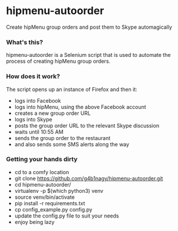 # hipmenu-autoorder

Create hipMenu group orders and post them to Skype automagically


### What's this? ###

hipmenu-autoorder is a Selenium script that is used to automate the process of creating hipMenu group orders.


### How does it work? ###

The script opens up an instance of Firefox and then it:

* logs into Facebook
* logs into hipMenu, using the above Facebook account
* creates a new group order URL
* logs into Skype
* posts the group order URL to the relevant Skype discussion
* waits until 10:55 AM
* sends the group order to the restaurant
* and also sends some SMS alerts along the way


### Getting your hands dirty ###

* cd to a comfy location
* git clone https://github.com/g4b1nagy/hipmenu-autoorder.git
* cd hipmenu-autoorder/
* virtualenv -p $(which python3) venv
* source venv/bin/activate
* pip install -r requirements.txt
* cp config_example.py config.py
* update the config.py file to suit your needs
* enjoy being lazy
